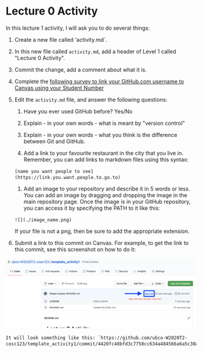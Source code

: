 # Lecture 0 Activity

In this lecture 1 activity, I will ask you to do several things:

1. Create a new file called 'activity.md`.

1. In this new file called `activity.md`, add a header of Level 1 called "Lecture 0 Activity".

1. Commit the change, add a comment about what it is.

1. Complete the [following survey to link your GitHub.com username to Canvas using your Student Number](https://ubc.ca1.qualtrics.com/jfe/form/SV_cBL3VbYixuY4oaq)

1. Edit the `activity.md` file, and answer the following questions:

    1. Have you ever used GitHub before? Yes/No
    
    1. Explain - in your own words - what is meant by "version control"
    
    1. Explain - in your own words - what you think is the difference between Git and GitHub.
    
    1. Add a link to your favourite restaurant in the city that you live in. Remember, you can add links to markdown files using this syntax:
    
    ```
    [name you want people to see](https://link.you.want.people.to.go.to)
    ```
    
    1. Add an image to your repository and describe it in 5 words or less. You can add an image by dragging and dropping the image in the main repository page. Once the image is in your GitHub repository, you can access it by specifying the PATH to it like this:
    
    ```
    ![](./image_name.png)
    ```
    
    If your file is not a png, then be sure to add the appropriate extension.

1. Submit a link to this commit on Canvas. For example, to get the link to this commit, see this screenshot on how to do it:

![](commit.png)

    It will look something like this: `https://github.com/ubco-W2020T2-cosc123/template_activity1/commit/4420fc48bfd3c7758cc634a484566a6a5c30a386`
